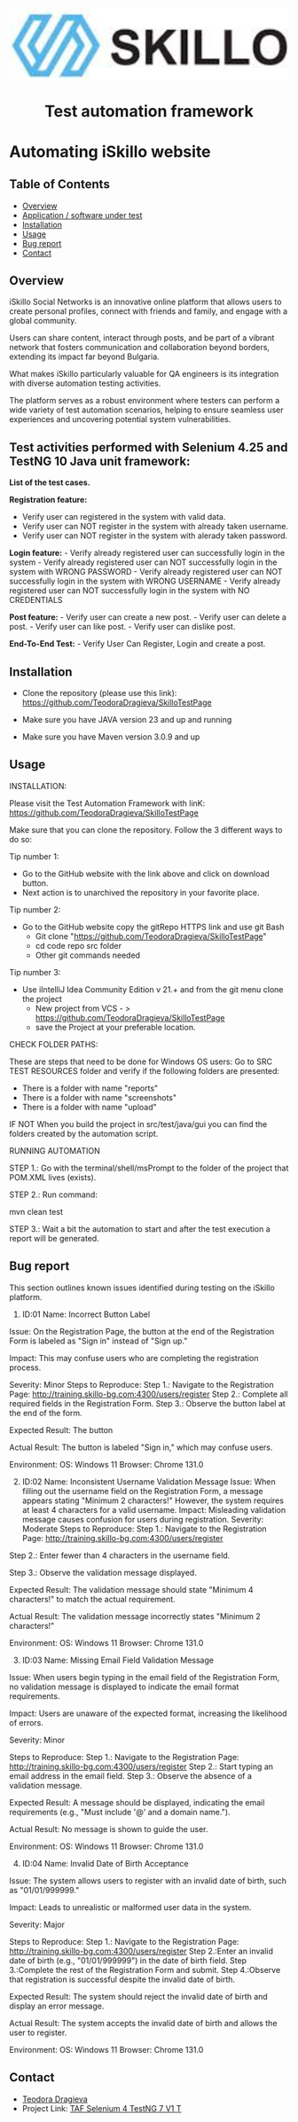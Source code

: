 <img align="center" src="skilloLogo.png" alt="Skillo Academy Logo" />


<div align="center">

# Test automation framework
</div>

# Automating iSkillo website

## Table of Contents
- [Overview](#overview)
- [Application / software under test]()
- [Installation](#installation)
- [Usage](#usage)
- [Bug report](#bug-report)
- [Contact](#contact)

## Overview

iSkillo Social Networks is an innovative online platform that allows users to create personal profiles, connect with friends and family, and engage with a global community.

Users can share content, interact through posts, and be part of a vibrant network that fosters communication and collaboration beyond borders, extending its impact far beyond Bulgaria.

What makes iSkillo particularly valuable for QA engineers is its integration with diverse automation testing activities. 

The platform serves as a robust environment where testers can perform a wide variety of test automation scenarios, helping to ensure seamless user experiences and uncovering potential system vulnerabilities.

## Test activities performed with Selenium 4.25 and TestNG 10 Java unit framework:

**List of the test cases.**

**Registration feature:**
- Verify user cаn registered in the system with valid data.
- Verify user can NOT register in the system with already taken username.
- Verify user can NOT register in the system with alerady taken password.

**Login feature:**
    - Verify already registered user can successfully login in the system
    - Verify already registered user can NOT successfully login in the system  with WRONG PASSWORD
    - Verify already registered user can NOT successfully login in the system  with WRONG USERNAME
    - Verify already registered user can NOT successfully login in the system  with NO CREDENTIALS

**Post feature:**
    - Verify  user can create a new post.
    - Verify user can delete a post.
    - Verify user can like post.
    - Verify user can dislike post.
  
**End-To-End Test:**
    - Verify User Can Register, Login and create a post.

## Installation

- Clone the repository (please use this link): https://github.com/TeodoraDragieva/SkilloTestPage
  
- Make sure you have JAVA version 23 and up and running

- Make sure you have Maven version 3.0.9 and up

## Usage

INSTALLATION:

Please visit the Test Automation Framework with linK: https://github.com/TeodoraDragieva/SkilloTestPage

Make sure that you can clone the repository. Follow the 3 different ways to do so:

Tip number 1:
- Go to the GitHub website with the link above and click on download button.
- Next action is to unarchived the repository in your favorite place.

Tip number 2:
- Go to the GitHub website copy the gitRepo HTTPS link and use git Bash
    - Git clone "https://github.com/TeodoraDragieva/SkilloTestPage"
    - cd code repo src folder
    - Other git commands needed

Tip number 3:
- Use iIntelliJ Idea Community Edition v 21.+ and from the git menu clone the project
    - New project from VCS - > https://github.com/TeodoraDragieva/SkilloTestPage
   - save the Project at your preferable location.

CHECK FOLDER PATHS:

These are steps that need to be done for Windows OS users:
Go to SRC TEST RESOURCES folder and verify if the following folders are presented:
- There is a folder with name "reports"
- There is a folder with name "screenshots"
- There is a folder with name "upload"

IF NOT
When you build the project in src/test/java/gui you can find the folders created by the automation script.

RUNNING AUTOMATION

STEP 1.:
Go with the terminal/shell/msPrompt to the folder of the project that POM.XML lives (exists).

STEP 2.:
Run command:

mvn clean test

STEP 3.:
Wait a bit the automation to start and after the test execution a report will be generated.

## Bug report

This section outlines known issues identified during testing on the iSkillo platform.

1. ID:01
Name: Incorrect Button Label

Issue: On the Registration Page, the button at the end of the Registration Form is labeled as "Sign in" instead of "Sign up."

Impact: This may confuse users who are completing the registration process.

Severity: Minor
Steps to Reproduce:
Step 1.: Navigate to the Registration Page: http://training.skillo-bg.com:4300/users/register
Step 2.: Complete all required fields in the Registration Form.
Step 3.: Observe the button label at the end of the form.

Expected Result:
The button

Actual Result:
The button is labeled "Sign in," which may confuse users.

Environment:
OS: Windows 11
Browser: Chrome 131.0

2. ID:02
Name: Inconsistent Username Validation Message
Issue: When filling out the username field on the Registration Form, a message appears stating "Minimum 2 characters!" However, the system requires at least 4 characters for a valid username.
Impact: Misleading validation message causes confusion for users during registration.
Severity: Moderate
Steps to Reproduce:
Step 1.: Navigate to the Registration Page: http://training.skillo-bg.com:4300/users/register

Step 2.: Enter fewer than 4 characters in the username field.

Step 3.: Observe the validation message displayed.

Expected Result:
The validation message should state "Minimum 4 characters!" to match the actual requirement.

Actual Result:
The validation message incorrectly states "Minimum 2 characters!"

Environment:
OS: Windows 11
Browser: Chrome 131.0

3. ID:03
Name: Missing Email Field Validation Message

Issue: When users begin typing in the email field of the Registration Form, no validation message is displayed to indicate the email format requirements.

Impact: Users are unaware of the expected format, increasing the likelihood of errors.

Severity: Minor

Steps to Reproduce:
Step 1.: Navigate to the Registration Page: http://training.skillo-bg.com:4300/users/register
Step 2.: Start typing an email address in the email field.
Step 3.: Observe the absence of a validation message.

Expected Result:
A message should be displayed, indicating the email requirements (e.g., "Must include '@' and a domain name.").

Actual Result:
No message is shown to guide the user.

Environment:
OS: Windows 11
Browser: Chrome 131.0


4. ID:04 
Name: Invalid Date of Birth Acceptance

Issue: The system allows users to register with an invalid date of birth, such as "01/01/999999."

Impact: Leads to unrealistic or malformed user data in the system.

Severity: Major

Steps to Reproduce:
Step 1.: Navigate to the Registration Page: http://training.skillo-bg.com:4300/users/register
Step 2.:Enter an invalid date of birth (e.g., "01/01/999999") in the date of birth field.
Step 3.:Complete the rest of the Registration Form and submit.
Step 4.:Observe that registration is successful despite the invalid date of birth.

Expected Result:
The system should reject the invalid date of birth and display an error message.

Actual Result:
The system accepts the invalid date of birth and allows the user to register.

Environment:
OS: Windows 11
Browser: Chrome 131.0


## Contact

- [Teodora Dragieva](mailto:teodoradr.2018@gmail.com)
- Project Link: [TAF Selenium 4 TestNG 7 V1 T](https://github.com/TeodoraDragieva/SkilloTestPage)